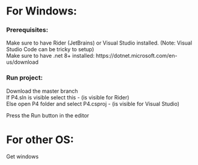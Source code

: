 <h1>For Windows:<br /> </h1>
<h3>Prerequisites:</h3>
Make sure to have Rider (JetBrains) or Visual Studio installed. (Note: Visual Studio Code can be tricky to setup) <br />
Make sure to have .net 8+ installed:
https://dotnet.microsoft.com/en-us/download <br />

<h3>Run project:</h3>
Download the master branch<br />
If P4.sln is visible select this - (is visible for Rider)<br />
Else open P4 folder and select P4.csproj - (is visible for Visual Studio)<br />

Press the Run button in the editor<br />

<h1>For other OS:<br /></h1>
Get windows
